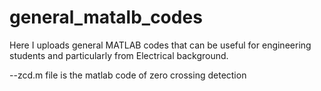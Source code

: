 # general_matalb_codes
Here I uploads general MATLAB codes that can be useful for engineering students and particularly from Electrical background.

--zcd.m file is the matlab code of zero crossing detection
